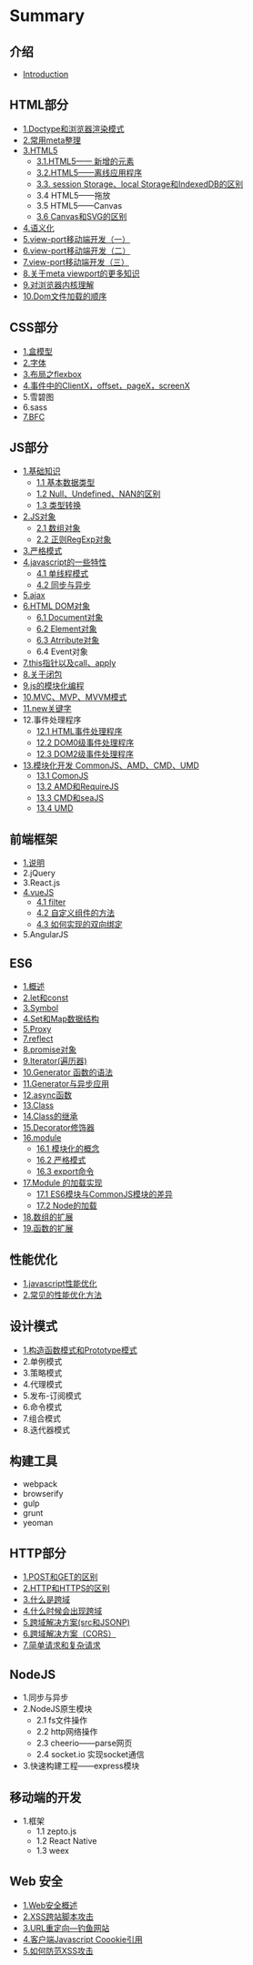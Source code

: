 # Summary

## 介绍

* [Introduction](README.md)

## HTML部分

* [1.Doctype和浏览器渲染模式](html/doctype.md)
* [2.常用meta整理](html/4.meta.md)
* [3.HTML5](html/3.html5.md)
  * [3.1.HTML5—— 新增的元素](html/3.html5/3.1.html5-yuan.md)
  * [3.2.HTML5——离线应用程序](html/3.html5/3.2.html5.md)
  * [3.3.  session Storage、local Storage和IndexedDB的区别](html/3.html5/3.3.-session-storagelocal-storageindexeddb.md)
  * 3.4 HTML5——拖放
  * 3.5 HTML5——Canvas
  * [3.6 Canvas和SVG的区别](html/3.html5/3.6-canvassvg.md)
* [4.语义化](html/3..md)
* [5.view-port移动端开发（一）](html/view-port.md)
* [6.view-port移动端开发（二）](html/view-port/6.view-port.md)
* [7.view-port移动端开发（三）](html/view-port/6.view-port/7.view-port.md)
* [8.关于meta viewport的更多知识](html/view-port/6meta-viewport.md)
* [9.对浏览器内核理解](html/9..md)
* [10.Dom文件加载的顺序](html/10.dom.md)

## CSS部分

* [1.盒模型](css/1..md)
* [2.字体](css/2..md)
* [3.布局之flexbox](css/3.flexbox.md)
* [4.事件中的ClientX，offset，pageX，screenX](css/4.clientxoffsetpagexscreenx.md)
* 5.雪碧图
* 6.sass
* [7.BFC](css/7.bfc.md)

## JS部分

* [1.基础知识](js/1..md)
  * [1.1 基本数据类型](js/1.1.md)
  * [1.2 Null、Undefined、NAN的区别](js/1.2-nullundefinednan.md)
  * [1.3 类型转换](js/1.3.md)
* [2.JS对象](js/2.js.md)
  * [2.1 数组对象](js/2.js/2.1.md)
  * [2.2 正则RegExp对象](js/2.js/2.2-regexp.md)
* [3.严格模式](js/3.yan-ge-mo-shi.md)
* [4.javascript的一些特性](js/1.javascript.md)
  * [4.1 单线程模式](js/1.javascript/1.1.md)
  * [4.2 同步与异步](js/1.javascript/1.2.md)
* [5.ajax](js/ajax.md)
* [6.HTML DOM对象](js/6.html-dom.md)
  * [6.1 Document对象](js/6.html-dom/6.1-document.md)
  * [6.2 Element对象](js/6.html-dom/6.2-element.md)
  * [6.3 Atrribute对象](js/6.html-dom/6.3-atrribute.md)
  * 6.4 Event对象
* [7.this指针以及call、apply](js/5.thiscallapply.md)
* [8.关于闭包](js/7..md)
* [9.js的模块化编程](js/6.js.md)
* [10.MVC、MVP、MVVM模式](js/10.mvcmvpmvvm.md)
* [11.new关键字](js/11.new.md)
* 12.事件处理程序
  * [12.1 HTML事件处理程序](js/12.1-html.md)
  * [12.2 DOM0级事件处理程序](js/12.2-dom0.md)
  * [12.3 DOM2级事件处理程序](js/12.3-dom2.md)
* [13.模块化开发 CommonJS、AMD、CMD、UMD](js/13mo-kuai-hua-kai-fa-commonjs-amd-cmd-umd.md)
  * [13.1 ComonJS](js/13mo-kuai-hua-kai-fa-commonjs-amd-cmd-umd/131-comonjs.md)
  * [13.2 AMD和RequireJS](js/13mo-kuai-hua-kai-fa-commonjs-amd-cmd-umd/132-admhe-requirejs.md)
  * [13.3 CMD和seaJS](js/13mo-kuai-hua-kai-fa-commonjs-amd-cmd-umd/133-cmdhe-seajs.md)
  * [13.4 UMD](js/13mo-kuai-hua-kai-fa-commonjs-amd-cmd-umd/134-umd.md)

## 前端框架

* [1.说明](1..md)
* 2.jQuery
* 3.React.js
* [4.vueJS](4.vue.md)
  * [4.1 filter](4.vue/41-filter.md)
  * [4.2 自定义组件的方法](4.vue/42-zi-ding-yi-zu-jian-de-fang-fa.md)
  * [4.3 如何实现的双向绑定](4.vue/43-ru-he-shi-xian-de-shuang-xiang-bang-ding.md)
* 5.AngularJS

## ES6

* [1.概述](es6/1..md)
* [2.let和const](es6/2.letconst.md)
* [3.Symbol](es6/3.symbol.md)
* [4.Set和Map数据结构](es6/4.setmap.md)
* [5.Proxy](es6/5.proxy.md)
* [7.reflect](es6/7.reflect.md)
* [8.promise对象](es6/8.promise.md)
* [9.Iterator\(遍历器\)](es6/7.iterator%28%29.md)
* [10.Generator 函数的语法](es6/10.generator.md)
* [11.Generator与异步应用](es6/11.generator.md)
* [12.async函数](es6/12.async.md)
* [13.Class](es6/13.class.md)
* [14.Class的继承](es6/14.class.md)
* [15.Decorator修饰器](es6/15.decorator.md)
* [16.module](es6/16.module.md)
  * [16.1 模块化的概念](es6/16.module/16.1.md)
  * [16.2 严格模式](es6/16.module/16.2.md)
  * [16.3 export命令](es6/16.module/16.3-export.md)
* [17.Module 的加载实现](es6/17.module.md)
  * [17.1 ES6模块与CommonJS模块的差异](es6/17.module/17.1-es6commonjs.md)
  * [17.2 Node的加载](es6/17.module/17.2-node.md)
* [18.数组的扩展](es6/18..md)
* [19.函数的扩展](es6/19..md)

## 性能优化

* [1.javascript性能优化](1.javascript.md)
* [2.常见的性能优化方法](2..md)

## 设计模式

* [1.构造函数模式和Prototype模式](1.prototype.md)
* 2.单例模式
* 3.策略模式
* 4.代理模式
* 5.发布-订阅模式
* 6.命令模式
* 7.组合模式
* 8.迭代器模式

## 构建工具

* webpack
* browserify
* gulp
* grunt
* yeoman

## HTTP部分

* [1.POST和GET的区别](chapter1/postget.md)
* [2.HTTP和HTTPS的区别](chapter1/httphttps.md)
* [3.什么是跨域](chapter1/3..md)
* [4.什么时候会出现跨域](chapter1/4..md)
* [5.跨域解决方案\(src和JSONP\)](chapter1/cors.md)
* [6.跨域解决方案（CORS）](chapter1/6.cors.md)
* [7.简单请求和复杂请求](chapter1/7..md)

## NodeJS

* 1.同步与异步
* 2.NodeJS原生模块
  * 2.1 fs文件操作
  * 2.2 http网络操作
  * 2.3 cheerio——parse网页
  * 2.4 socket.io 实现socket通信
* 3.快速构建工程——express模块

## 移动端的开发

* 1.框架
  * 1.1 zepto.js
  * 1.2 React Native
  * 1.3 weex

## Web 安全

* [1.Web安全概述](web/1.md)
* [2.XSS跨站脚本攻击](web/2.xss.md)
* [3.URL重定向—钓鱼网站](web/3.url.md)
* [4.客户端Javascript Coookie引用](web/4.javascript-coookie.md)
* [5.如何防范XSS攻击](web/5.xss.md)

